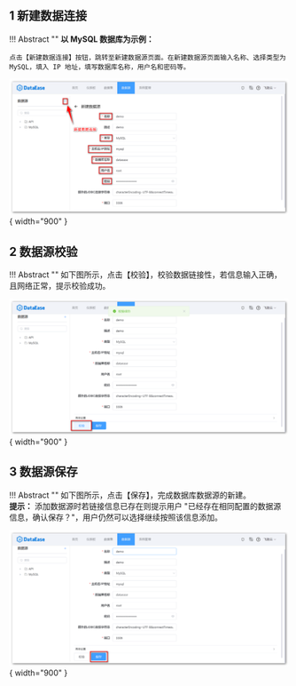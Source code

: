 ## 1 新建数据连接

!!! Abstract ""
    **以 MySQL 数据库为示例：**

    点击【新建数据连接】按钮，跳转至新建数据源页面。在新建数据源页面输入名称、选择类型为 MySQL，填入 IP 地址，填写数据库名称，用户名和密码等。
 
![新建数据连接](../img/datasource_configuration/新增.png){ width="900" }

## 2 数据源校验

!!! Abstract ""
    如下图所示，点击【校验】，校验数据链接性，若信息输入正确，且网络正常，提示校验成功。

![编辑数据连接](../img/datasource_configuration/校验.png){ width="900" }

## 3 数据源保存

!!! Abstract ""
    如下图所示，点击【保存】，完成数据库数据源的新建。  
    **提示：** 添加数据源时若链接信息已存在则提示用户 "已经存在相同配置的数据源信息，确认保存？"，用户仍然可以选择继续按照该信息添加。

![数据库数据源保存](../img/datasource_configuration/数据库数据源保存.png){ width="900" }